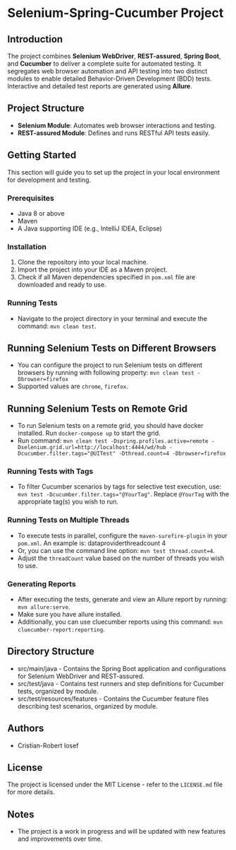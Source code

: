 # Selenium-Spring-Cucumber Project

## Introduction

The project combines **Selenium WebDriver**, **REST-assured**, **Spring Boot**, and **Cucumber** to deliver a complete suite for automated testing. It segregates web browser automation and API testing into two distinct modules to enable detailed Behavior-Driven Development (BDD) tests. Interactive and detailed test reports are generated using **Allure**.

## Project Structure

* **Selenium Module**: Automates web browser interactions and testing.
* **REST-assured Module**: Defines and runs RESTful API tests easily.

## Getting Started

This section will guide you to set up the project in your local environment for development and testing.

### Prerequisites
* Java 8 or above
* Maven
* A Java supporting IDE (e.g., IntelliJ IDEA, Eclipse)

### Installation
1. Clone the repository into your local machine.
2. Import the project into your IDE as a Maven project.
3. Check if all Maven dependencies specified in ``pom.xml`` file are downloaded and ready to use.

### Running Tests
* Navigate to the project directory in your terminal and execute the command: ``mvn clean test``.

## Running Selenium Tests on Different Browsers
* You can configure the project to run Selenium tests on different browsers by running with following property: `mvn clean test -Dbrowser=firefox`
* Supported values are `chrome`, `firefox`.

## Running Selenium Tests on Remote Grid
* To run Selenium tests on a remote grid, you should have docker installed. Run `docker-compose up` to start the grid.
* Run command: `mvn clean test -Dspring.profiles.active=remote -Dselenium.grid.url=http://localhost:4444/wd/hub -Dcucumber.filter.tags="@UITest" -Dthread.count=4 -Dbrowser=firefox`

### Running Tests with Tags
* To filter Cucumber scenarios by tags for selective test execution, use: ``mvn test -Dcucumber.filter.tags="@YourTag"``. Replace ``@YourTag`` with the appropriate tag(s) you wish to run.

### Running Tests on Multiple Threads
* To execute tests in parallel, configure the `maven-surefire-plugin` in your `pom.xml`. An example is:
  <property>
  <name>dataproviderthreadcount</name>
  <value>4</value>
  </property>
* Or, you can use the command line option: `mvn test thread.count=4`.
* Adjust the `threadCount` value based on the number of threads you wish to use.

### Generating Reports
* After executing the tests, generate and view an Allure report by running: `mvn allure:serve`. 
* Make sure you have allure installed.
* Additionally, you can use cluecumber reports using this command: `mvn cluecumber-report:reporting`.

## Directory Structure
* src/main/java - Contains the Spring Boot application and configurations for Selenium WebDriver and REST-assured.
* src/test/java - Contains test runners and step definitions for Cucumber tests, organized by module.
* src/test/resources/features - Contains the Cucumber feature files describing test scenarios, organized by module.

## Authors
* Cristian-Robert Iosef

## License
The project is licensed under the MIT License - refer to the `LICENSE.md` file for more details.

## Notes
* The project is a work in progress and will be updated with new features and improvements over time.
